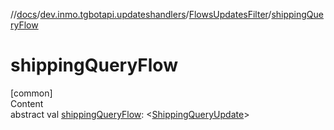 //[docs](../../../index.md)/[dev.inmo.tgbotapi.updateshandlers](../index.md)/[FlowsUpdatesFilter](index.md)/[shippingQueryFlow](shipping-query-flow.md)



# shippingQueryFlow  
[common]  
Content  
abstract val [shippingQueryFlow](shipping-query-flow.md): <[ShippingQueryUpdate](../../dev.inmo.tgbotapi.types.update/-shipping-query-update/index.md)>  



